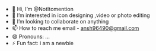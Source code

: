 - 👋 Hi, I’m @NotItomention
- 👀 I’m interested in icon designing ,video or photo editing 
- 💞️ I’m looking to collaborate on anything
- 📫 How to reach me email - ansh96490@gmail.com
- 😄 Pronouns: ...
- ⚡ Fun fact: i am a newbie

<!---
NotItomention/NotItomention is a ✨ special ✨ repository because its `README.md` (this file) appears on your GitHub profile.
You can click the Preview link to take a look at your changes.
--->
